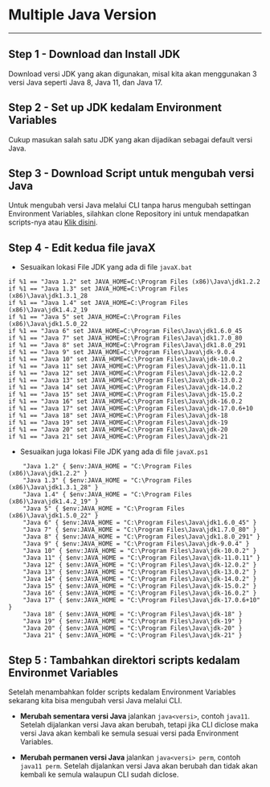 # Multiple Java Version
---

## **Step 1** - Download dan Install JDK
Download versi JDK yang akan digunakan, misal kita akan menggunakan 3 versi Java seperti Java 8, Java 11, dan Java 17. 

## **Step 2** - Set up JDK kedalam Environment Variables
Cukup masukan salah satu JDK yang akan dijadikan sebagai default versi Java.

## **Step 3** - Download Script untuk mengubah versi Java
Untuk mengubah versi Java melalui CLI tanpa harus mengubah settingan Environment Variables, silahkan clone Repository ini untuk mendapatkan scripts-nya atau [Klik disini](https://www.happycoders.eu/wp-content/uploads/2023/04/scripts-up-to-java21.zip).

## **Step 4** - Edit kedua file javaX
- Sesuaikan lokasi File JDK yang ada di file `javaX.bat`
```
if %1 == "Java 1.2" set JAVA_HOME=C:\Program Files (x86)\Java\jdk1.2.2
if %1 == "Java 1.3" set JAVA_HOME=C:\Program Files (x86)\Java\jdk1.3.1_28
if %1 == "Java 1.4" set JAVA_HOME=C:\Program Files (x86)\Java\jdk1.4.2_19
if %1 == "Java 5" set JAVA_HOME=C:\Program Files (x86)\Java\jdk1.5.0_22
if %1 == "Java 6" set JAVA_HOME=C:\Program Files\Java\jdk1.6.0_45
if %1 == "Java 7" set JAVA_HOME=C:\Program Files\Java\jdk1.7.0_80
if %1 == "Java 8" set JAVA_HOME=C:\Program Files\Java\jdk1.8.0_291
if %1 == "Java 9" set JAVA_HOME=C:\Program Files\Java\jdk-9.0.4
if %1 == "Java 10" set JAVA_HOME=C:\Program Files\Java\jdk-10.0.2
if %1 == "Java 11" set JAVA_HOME=C:\Program Files\Java\jdk-11.0.11
if %1 == "Java 12" set JAVA_HOME=C:\Program Files\Java\jdk-12.0.2
if %1 == "Java 13" set JAVA_HOME=C:\Program Files\Java\jdk-13.0.2
if %1 == "Java 14" set JAVA_HOME=C:\Program Files\Java\jdk-14.0.2
if %1 == "Java 15" set JAVA_HOME=C:\Program Files\Java\jdk-15.0.2
if %1 == "Java 16" set JAVA_HOME=C:\Program Files\Java\jdk-16.0.2
if %1 == "Java 17" set JAVA_HOME=C:\Program Files\Java\jdk-17.0.6+10
if %1 == "Java 18" set JAVA_HOME=C:\Program Files\Java\jdk-18
if %1 == "Java 19" set JAVA_HOME=C:\Program Files\Java\jdk-19
if %1 == "Java 20" set JAVA_HOME=C:\Program Files\Java\jdk-20
if %1 == "Java 21" set JAVA_HOME=C:\Program Files\Java\jdk-21
```

- Sesuaikan juga lokasi File JDK yang ada di file `javaX.ps1`
```
	"Java 1.2" { $env:JAVA_HOME = "C:\Program Files (x86)\Java\jdk1.2.2" }
	"Java 1.3" { $env:JAVA_HOME = "C:\Program Files (x86)\Java\jdk1.3.1_28" }
	"Java 1.4" { $env:JAVA_HOME = "C:\Program Files (x86)\Java\jdk1.4.2_19" }
	"Java 5" { $env:JAVA_HOME = "C:\Program Files (x86)\Java\jdk1.5.0_22" }
	"Java 6" { $env:JAVA_HOME = "C:\Program Files\Java\jdk1.6.0_45" }
	"Java 7" { $env:JAVA_HOME = "C:\Program Files\Java\jdk1.7.0_80" }
	"Java 8" { $env:JAVA_HOME = "C:\Program Files\Java\jdk1.8.0_291" }
	"Java 9" { $env:JAVA_HOME = "C:\Program Files\Java\jdk-9.0.4" }
	"Java 10" { $env:JAVA_HOME = "C:\Program Files\Java\jdk-10.0.2" }
	"Java 11" { $env:JAVA_HOME = "C:\Program Files\Java\jdk-11.0.11" }
	"Java 12" { $env:JAVA_HOME = "C:\Program Files\Java\jdk-12.0.2" }
	"Java 13" { $env:JAVA_HOME = "C:\Program Files\Java\jdk-13.0.2" }
	"Java 14" { $env:JAVA_HOME = "C:\Program Files\Java\jdk-14.0.2" }
	"Java 15" { $env:JAVA_HOME = "C:\Program Files\Java\jdk-15.0.2" }
	"Java 16" { $env:JAVA_HOME = "C:\Program Files\Java\jdk-16.0.2" }
	"Java 17" { $env:JAVA_HOME = "C:\Program Files\Java\jdk-17.0.6+10" }
	"Java 18" { $env:JAVA_HOME = "C:\Program Files\Java\jdk-18" }
	"Java 19" { $env:JAVA_HOME = "C:\Program Files\Java\jdk-19" }
	"Java 20" { $env:JAVA_HOME = "C:\Program Files\Java\jdk-20" }
	"Java 21" { $env:JAVA_HOME = "C:\Program Files\Java\jdk-21" }
```

## **Step 5** : Tambahkan direktori scripts kedalam Environmet Variables

Setelah menambahkan folder scripts kedalam Environment Variables sekarang kita bisa mengubah versi Java melalui CLI. 

- **Merubah sementara versi Java** jalankan `java<versi>`, contoh `java11`. Setelah dijalankan versi Java akan berubah, tetapi jika CLI diclose maka versi Java akan kembali ke semula sesuai versi pada Environment Variables.

- **Merubah permanen versi Java** jalankan `java<versi> perm`, contoh `java11 perm`. Setelah dijalankan versi Java akan berubah dan tidak akan kembali ke semula walaupun CLI sudah diclose.


